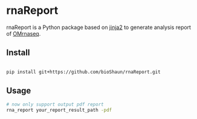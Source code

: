 # rnaReport
rnaReport is a Python package based on [jinja2](http://jinja.pocoo.org/docs/2.9/) to generate analysis report of [OMrnaseq](https://github.com/bioShaun/OMrnaseq).

## Install

```bash

pip install git+https://github.com/bioShaun/rnaReport.git

```

## Usage

```bash
# now only support output pdf report
rna_report your_report_result_path -pdf
```

